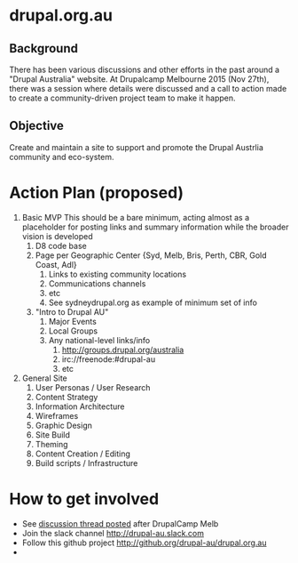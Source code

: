 # drupal.org.au

## Background
There has been various discussions and other efforts in the past around a "Drupal Australia" website. At Drupalcamp Melbourne 2015 (Nov 27th), there was  a session where details were discussed and a call to action made to create a community-driven project team to make it happen. 

## Objective
Create and maintain a site to support and promote the Drupal Austrlia community and eco-system. 

# Action Plan (proposed)

1. Basic MVP 
	This should be a bare minimum, acting almost as a placeholder for posting links and summary information while the broader vision is developed
	1. D8 code base
	2. Page per Geographic Center {Syd, Melb, Bris, Perth, CBR, Gold Coast, Adl}
		1. Links to existing community locations
		2. Communications channels
		3. etc
		4. See sydneydrupal.org as example of minimum set of info
	3. "Intro to Drupal AU"
		1. Major Events
		2. Local Groups 
		3. Any national-level links/info
			1. http://groups.drupal.org/australia
			2. irc://freenode:#drupal-au
			3. etc
2. General Site
	1. User Personas / User Research
	2. Content Strategy 
	3. Information Architecture
	4. Wireframes
	5. Graphic Design
	6. Site Build
	7. Theming
	8. Content Creation / Editing
	9. Build scripts / Infrastructure
	
# How to get involved

* See [discussion thread posted](http://groups.drupal.org/australia/node/XXX) after DrupalCamp Melb 
* Join the slack channel <http://drupal-au.slack.com>
* Follow this github project <http://github.org/drupal-au/drupal.org.au>
* 
